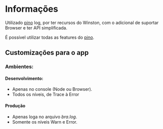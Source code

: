 # Informações

Utilizado [pino](https://github.com/pinojs/pino) log, por ter recursos do Winston, com o adicional de suportar Browser e ter API simplificada.

É possível utilizar todas as features do [pino](https://github.com/pinojs/pino/blob/master/docs/api.md).

## Customizações para o app

### Ambientes:

#### Desenvolvimento:

- Apenas no console (Node ou Browser).
- Todos os níveis, de Trace à Error

#### Produção

- Apenas loga no arquivo _bra.log_.
- Somente os níveis Warn e Error.
